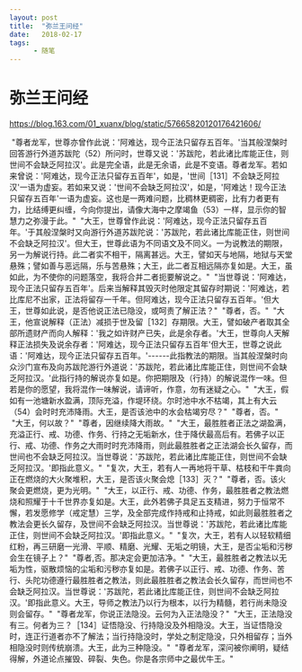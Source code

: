 ```yaml
---
layout: post
title:  "弥兰王问经"
date:   2018-02-17
tags:
      - 随笔
---
```


# 弥兰王问经


https://blog.163.com/01_xuanx/blog/static/57665820120176421606/



 "尊者龙军，世尊亦曾作此说：'阿难达，现今正法只留存五百年。'当其般涅槃时回答游行外道苏跋陀（52）所问时，世尊又说：'苏跋陀，若此诸比库能正住，则世间不会缺乏阿拉汉'。此是完全语，此是无余语，此是不变语。尊者龙军。若如来曾说：'阿难达，现今正法只留存五百年'，如是，'世间［131］不会缺乏阿拉汉'一语为虚妄。若如来又说：'世间不会缺乏阿拉汉'，如是，'阿难达！现今正法只留存五百年'一语为虚妄。这也是一两难问题，比稠林更稠密，比有力者更有力，比结缚更纠缠，今向你提出，请像大海中之摩竭鱼（53）一样，显示你的智慧力之弥漫于此。"
 "大王，世尊曾作此说：'阿难达，现今正法只留存五百年。'于其般涅槃时又向游行外道苏跋陀说：'苏跋陀，若此诸比库能正住，则世间不会缺乏阿拉汉'。但大王，世尊此语为不同语文及不同义。一为说教法的期限，另一为解说行持。此二者实不相干，隔离甚远。大王，譬如天与地隔，地狱与天堂悬殊；譬如善与恶远隔，乐与苦悬殊；大王，此二者互相远隔亦复如是。大王，虽如此，为不使你的问题落空，我将合并二者扼要解说之。"
 "当世尊说：'阿难达，现今正法只留存五百年'。后来当解释其毁灭时他限定其留存时期说：'阿难达，若比库尼不出家，正法将留存一千年。但阿难达，现今正法只留存五百年。'但大王，世尊如此说，是否他说正法已隐没，或呵责了解正法？"
 "尊者，否。"
 "大王，他宣说解释（正法）减损于世及留［132］存期限。大王，譬如破产者取其全部所遗财产而向人解释：'我之如许财产已失，此是余存者。'大王，世尊向人天解释正法损失及说余存者：'阿难达，现今正法只留存五百年'但大王，世尊之说此语：'阿难达，现今正法只留存五百年。'\-\-\-\-\--此指教法的期限。当其般涅槃时向众沙门宣布及向苏跋陀游行外道说：'苏跋陀，若此诸比库能正住，则世间不会缺乏阿拉汉。'此指行持的解说亦复如是。你把期限及（行持）的解说混作一味。但若是你的愿望，我将混作一味解说，请谛听，作意，勿有迷疑之心。"
 "大王，假如有一池塘新水盈满，顶际充溢，作堤环绕。尔时池中水不枯竭，其上有大云（54）会时时充沛降雨。大王，是否该池中的水会枯竭穷尽？"
 "尊者，否。"
 "大王，何以故？"
 "尊者，因继续降大雨故。"
 "大王，最胜胜者正法之湖盈满，充溢正行、戒、功德、作务、行持之无垢新水，住于降伏最高后有。若佛子以正行、戒、功德、作务之大雨时时充沛降雨，则此最胜胜者之正法湖会长久留存，而世间也不会缺乏阿拉汉。当世尊说：'苏跋陀，若此诸比库能正住，则世间不会缺乏阿拉汉。'即指此意义。"
 "复次，大王，若有人一再地将干草、枯枝和干牛粪向正在燃烧的大火聚堆积，大王，是否该火聚会熄［133］灭？"
 "尊者，否。该火聚会更燃烧，更为光明。"
 "大王，以正行、戒、功德、作务，最胜胜者之教法燃烧和照耀于十千世界亦复如是。大王，此外若佛子具足五支精进，努力于恒常不懈，若发愿修学（戒定慧）三学，及全部完成作持戒和止持戒，如此则最胜胜者之教法会更长久留存，及世间不会缺乏阿拉汉。当世尊说：'苏跋陀，若此诸比库能正住，则世间不会缺乏阿拉汉。'即指此意义。"
 "复次，大王，若有人以轻软精细红粉，再三研磨一光滑、平顺、精磨、光耀、无垢之明镜，大王，是否尘垢和污秽会生在镜子上？"
 "尊者,否。那决定会更加洁净。"
 "大王，最胜胜者之教法以无垢为性，驱散烦恼的尘垢和污秽亦复如是。若佛子以正行、戒、功德、作务、苦行、头陀功德遵行最胜胜者之教法，则此最胜胜者之教法会长久留存，而世间也不会缺乏阿拉汉。当世尊说：'苏跋陀，若此诸比库能正住，则世间不会缺乏阿拉汉。'即指此意义。大王，导师之教法乃以行为根本，以行为精髓，若行尚未隐没则会留存。"
 "尊者龙军，你说正法隐没。云何为入正法隐没？"
 "大王，正法隐没有三。何者为三？［134］证悟隐没、行持隐没及外相隐没。大王，当证悟隐没时，连正行道者亦不了解法；当行持隐没时，学处之制定隐没，只外相留存；当外相隐没时则传统崩溃。大王，此为三种隐没。"
 "尊者龙军，深问被你阐明，疑结得解，外道论点摧毁、碎裂、失色。你是各宗师中之最优牛王。"

